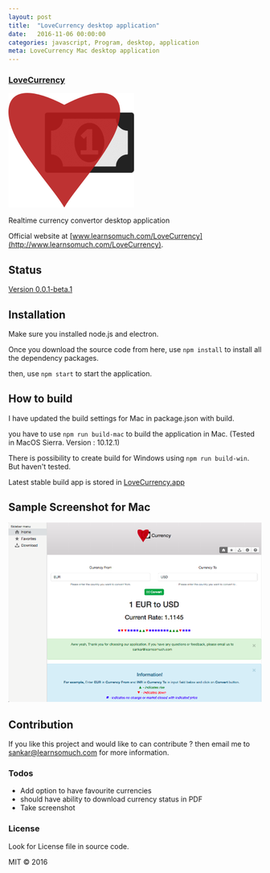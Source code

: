 ```yaml
---
layout: post
title:  "LoveCurrency desktop application"
date:   2016-11-06 00:00:00
categories: javascript, Program, desktop, application
meta: LoveCurrency Mac desktop application
---
```


### [LoveCurrency](http://www.learnsomuch.com/LoveCurrency)

![Alt text](https://raw.githubusercontent.com/learnsomuch/LoveCurrency/master/media/logo.png)

Realtime currency convertor desktop application

Official website at [www.learnsomuch.com/LoveCurrency](http://www.learnsomuch.com/LoveCurrency).

## Status
[Version 0.0.1-beta.1](https://github.com/learnsomuch/LoveCurrency/releases)

## Installation
Make sure you installed node.js and electron.

Once you download the source code from here, use `npm install` to install all the dependency packages.

then, use `npm start` to start the application.

## How to build
I have updated the build settings for Mac in package.json with build.

you have to use `npm run build-mac` to build the application in Mac. (Tested in MacOS Sierra. Version : 10.12.1)

There is possibility to create build for Windows using `npm run build-win`. But haven't tested.

Latest stable build app is stored in [LoveCurrency.app](https://github.com/learnsomuch/LoveCurrency/tree/master/LoveCurrency-darwin-x64)

## Sample Screenshot for Mac

![Alt text](https://raw.githubusercontent.com/learnsomuch/LoveCurrency/master/media/screenshot.png)


## Contribution
If you like this project and would like to can contribute ? then email me to sankar@learnsomuch.com for more information.

### Todos
* Add option to have favourite currencies
* should have ability to download currency status in PDF
* Take screenshot

### License
Look for License file in source code.

MIT &copy; 2016
